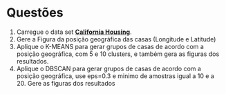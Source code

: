 # Questões

1. Carregue o data set [**California Housing**](https://scikit-learn.org/stable/datasets/real_world.html#california-housing-dataset).
2. Gere a Figura da posição geográfica das casas (Longitude e Latitude)
3. Aplique o K-MEANS para gerar grupos de casas de acordo com a posição geográfica, com 5 e 10 clusters, e também gera as figuras dos resultados.
4. Aplique o DBSCAN para gerar grupos de casas de acordo com a posição geográfica, use eps=0.3 e minimo de amostras igual a 10 e a 20. Gere as figuras dos resultados